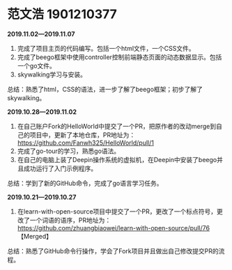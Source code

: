 # 范文浩 1901210377

**2019.11.02—2019.11.07**

1. 完成了项目主页的代码编写。包括一个html文件，一个CSS文件。
2. 完成了beego框架中使用controller控制前端静态页面的动态数据显示。包括一个go文件。
3. skywalking学习与安装。

总结：熟悉了html，CSS的语法，进一步了解了beego框架；初步了解了skywalking。



**2019.10.28—2019.11.02**

1. 在自己账户Fork的HelloWorld中提交了一个PR，把原作者的改动merge到自己的项目中，更新了本地仓库，PR地址为： https://github.com/Fanwh325/HelloWorld/pull/1 
2. 完成了go-tour的学习，熟悉go语法。
3. 在自己的电脑上装了Deepin操作系统的虚拟机，在Deepin中安装了beego并且成功运行了入门示例程序。

总结：学到了新的GitHub命令，完成了go语言学习任务。

**2019.10.21—2019.10.27**

1. 在learn-with-open-source项目中提交了一个PR，更改了一个标点符号，更改了一个词语的语序，PR地址为：https://github.com/zhuangbiaowei/learn-with-open-source/pull/76  【Merged】    

总结：熟悉了GitHub命令行操作，学会了Fork项目并且做出自己修改提交PR的流程。


